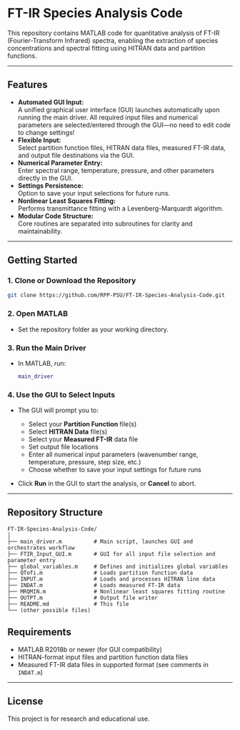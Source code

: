# FT-IR Species Analysis Code

This repository contains MATLAB code for quantitative analysis of FT-IR (Fourier-Transform Infrared) spectra, enabling the extraction of species concentrations and spectral fitting using HITRAN data and partition functions.

---

## Features

- **Automated GUI Input:**  
  A unified graphical user interface (GUI) launches automatically upon running the main driver. All required input files and numerical parameters are selected/entered through the GUI—no need to edit code to change settings!
- **Flexible Input:**  
  Select partition function files, HITRAN data files, measured FT-IR data, and output file destinations via the GUI.
- **Numerical Parameter Entry:**  
  Enter spectral range, temperature, pressure, and other parameters directly in the GUI.
- **Settings Persistence:**  
  Option to save your input selections for future runs.
- **Nonlinear Least Squares Fitting:**  
  Performs transmittance fitting with a Levenberg-Marquardt algorithm.
- **Modular Code Structure:**  
  Core routines are separated into subroutines for clarity and maintainability.

---

## Getting Started

### 1. **Clone or Download the Repository**

```sh
git clone https://github.com/RPP-PSU/FT-IR-Species-Analysis-Code.git
```

### 2. **Open MATLAB**

- Set the repository folder as your working directory.

### 3. **Run the Main Driver**

- In MATLAB, run:
  ```matlab
  main_driver
  ```

### 4. **Use the GUI to Select Inputs**

- The GUI will prompt you to:
  - Select your **Partition Function** file(s)
  - Select **HITRAN Data** file(s)
  - Select your **Measured FT-IR** data file
  - Set output file locations
  - Enter all numerical input parameters (wavenumber range, temperature, pressure, step size, etc.)
  - Choose whether to save your input settings for future runs

- Click **Run** in the GUI to start the analysis, or **Cancel** to abort.

---

## Repository Structure

```
FT-IR-Species-Analysis-Code/
│
├── main_driver.m          # Main script, launches GUI and orchestrates workflow
├── FTIR_Input_GUI.m       # GUI for all input file selection and parameter entry
├── global_variables.m     # Defines and initializes global variables
├── QTofi.m                # Loads partition function data
├── INPUT.m                # Loads and processes HITRAN line data
├── INDAT.m                # Loads measured FT-IR data
├── MRQMIN.m               # Nonlinear least squares fitting routine
├── OUTPT.m                # Output file writer
├── README.md              # This file
└── (other possible files)
```

## Requirements

- MATLAB R2018b or newer (for GUI compatibility)
- HITRAN-format input files and partition function data files
- Measured FT-IR data files in supported format (see comments in `INDAT.m`)

---

## License

This project is for research and educational use.
